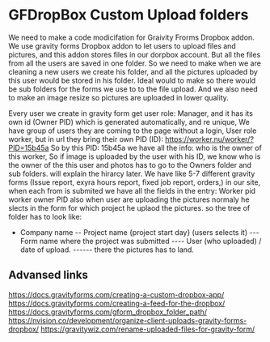 # GFDropBox Custom Upload folders

We need to make a code modicifation for Graivity Frorms Dropbox addon. We use gravity forms Dropbox addon to let users to upload files and pictures, and this addon stores files in our dorpbox account. But all the files from all the users are saved in one folder. So we need to make when we are cleaning a new users we create his folder, and all the pictures uploaded by this user would be stored in his folder. Ideal would to make so there would be sub folders for the forms we use to to the file upload. And we also need to make an image resize so pictures are uploaded in lower quality.

Every user we create in gravity form get user role: Manager, and it has its own id (Owner PID) which is generated automatically, and re unique,
We have group of users they are coming to the page without a login, User role worker, but in url they bring their own PID (ID): <https://worker.nu/worker/?PID=15b45a> So by this PID: 15b45a we have all the info:
who is the owner of this worker, So if image is uploaded by the user with his ID, we know who is the owner of the this user and photos has to go to the Owners folder and sub folders. will explain the hirarcy later.
We have like 5-7 different gravity forms (Issue report, exyra hours report, fixed job report, orders,) in our site, when each from is submited we have all the fields in the entry:
Worker pid worker owner PID also when user are uploading the pictures normaly he slects in the form for which project he uplaod the pictures. so the tree of folder has to look like:

- Company name
-- Project name {project start day} (users selects it)
--- Form name where the project was submitted
---- User (who uploaded) / date of upload.
------ there the pictures has to land.

## Advansed links
<https://docs.gravityforms.com/creating-a-custom-dropbox-app/>
<https://docs.gravityforms.com/creating-a-feed-for-the-dropbox/>
<https://docs.gravityforms.com/gform_dropbox_folder_path/>
<https://nvision.co/development/organize-client-uploads-gravity-forms-dropbox/>
<https://gravitywiz.com/rename-uploaded-files-for-gravity-form/>
